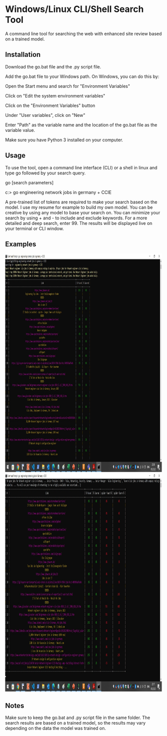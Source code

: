 # Windows/Linux CLI/Shell Search Tool
A command line tool for searching the web with enhanced site review based on a trained model.

## Installation
Download the go.bat file and the .py script file.

Add the go.bat file to your Windows path. On Windows, you can do this by:

Open the Start menu and search for "Environment Variables"

Click on "Edit the system environment variables"

Click on the "Environment Variables" button

Under "User variables", click on "New"

Enter "Path" as the variable name and the location of the go.bat file as the variable value.

Make sure you have Python 3 installed on your computer.

## Usage
To use the tool, open a command line interface (CLI) or a shell in linux and type go followed by your search query.

go [search parameters]

c:\> go engineering network jobs in germany + CCIE

A pre-trained list of tokens are required to make your search based on the model. I use my resume for example to build my own model. You can be creative by using any model to base your search on.
You can minimize your search by using + and - to include and exclude keywords.
For a more detailed and deep search, enter 99.
The results will be displayed live on your terminal or CLI window.

## Examples
<img src="result_search.jpg" width="1500" height="700">
<img src="spider_search.jpg" width="1500" height="700">

## Notes
Make sure to keep the go.bat and .py script file in the same folder.
The search results are based on a trained model, so the results may vary depending on the data the model was trained on.
